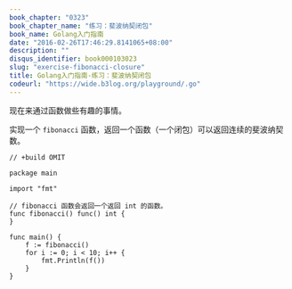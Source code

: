 ```yaml
---
book_chapter: "0323"
book_chapter_name: "练习：斐波纳契闭包"
book_name: Golang入门指南
date: "2016-02-26T17:46:29.8141065+08:00"
description: ""
disqus_identifier: book000103023
slug: "exercise-fibonacci-closure"
title: Golang入门指南-练习：斐波纳契闭包
codeurl: "https://wide.b3log.org/playground/.go"
---
```





现在来通过函数做些有趣的事情。

实现一个 `fibonacci` 函数，返回一个函数（一个闭包）可以返回连续的斐波纳契数。

```
// +build OMIT

package main

import "fmt"

// fibonacci 函数会返回一个返回 int 的函数。
func fibonacci() func() int {
}

func main() {
	f := fibonacci()
	for i := 0; i < 10; i++ {
		fmt.Println(f())
	}
}

```

